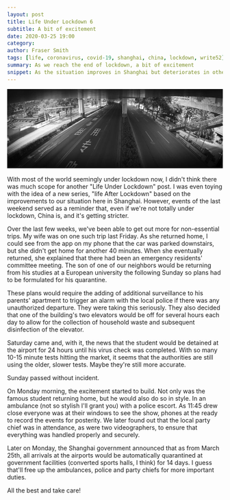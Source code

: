 ```yaml
---
layout: post
title: Life Under Lockdown 6
subtitle: A bit of excitement
date: 2020-03-25 19:00
category:
author: Fraser Smith
tags: [life, coronavirus, covid-19, shanghai, china, lockdown, write52]
summary: As we reach the end of lockdown, a bit of excitement
snippet: As the situation improves in Shanghai but deteriorates in other countries, a returnee causes some upheaval at our apartment.
---
```

<img src="/img/empty-road2.jpg" alt="An empty road in Shanghai" />

With most of the world seemingly under lockdown now, I didn't think there was much scope for another "Life Under Lockdown" post. I was even toying with the idea of a new series, "life After Lockdown" based on the improvements to our situation here in Shanghai. However, events of the last weekend served as a reminder that, even if we're not totally under lockdown, China is, and it's getting stricter.
<!--more-->

Over the last few weeks, we've been able to get out more for non-essential trips. My wife was on one such trip last Friday. As she returned home, I could see from the app on my phone that the car was parked downstairs, but she didn't get home for another 40 minutes. When she eventually returned, she explained that there had been an emergency residents' committee meeting. The son of one of our neighbors would be returning from his studies at a European university the following Sunday so plans had to be formulated for his quarantine.

These plans would require the adding of additional surveillance to his parents' apartment to trigger an alarm with the local police if there was any unauthorized departure. They were taking this seriously. They also decided that one of the building's two elevators would be off for several hours each day to allow for the collection of household waste and subsequent disinfection of the elevator.

Saturday came and, with it, the news that the student would be detained at the airport for 24 hours until his virus check was completed. With so many 10-15 minute tests hitting the market, it seems that the authorities are still using the older, slower tests. Maybe they're still more accurate.

Sunday passed without incident.

On Monday morning, the excitement started to build. Not only was the famous student returning home, but he would also do so in style. In an ambulance (not so stylish I'll grant you) with a police escort. As 11:45 drew close everyone was at their windows to see the show, phones at the ready to record the events for posterity. We later found out that the local party chief was in attendance, as were two videographers, to ensure that everything was handled properly and securely.

Later on Monday, the Shanghai government announced that as from March 25th, all arrivals at the airports would be automatically quarantined at government facilities (converted sports halls, I think) for 14 days. I guess that'll free up the ambulances, police and party chiefs for more important duties.

All the best and take care!

